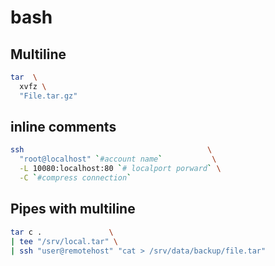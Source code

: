 # bash
## Multiline
```bash
tar  \
  xvfz \
  "File.tar.gz" 
```

## inline comments
```bash
ssh                                         \
  "root@localhost" `#account name`           \
  -L 10080:localhost:80 `# localport porward` \
  -C `#compress connection`
```

## Pipes with multiline
```bash
tar c .               \
| tee "/srv/local.tar" \
| ssh "user@remotehost" "cat > /srv/data/backup/file.tar"
```
